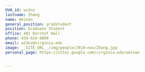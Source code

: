```yaml
---
UVA_id: wz3nz
lastname: Zhang
name: Weinan 
general_position: gradstudent
position: Graduate Student
office: 401 Kerchof Hall
phone: 434-924-0899
email: wz3nz@virginia.edu
image: __SITE_URL__/img/people/2019-nov/Zhang.jpg
personal_page: https://sites.google.com/virginia.edu/weinan 


---
```


